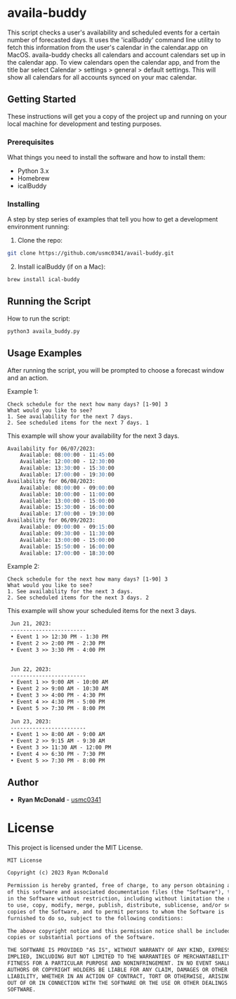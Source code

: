 # availa-buddy

This script checks a user's availability and scheduled events for a certain number of forecasted days. It uses the 'icalBuddy' command line utility to fetch this information from the user's calendar in the calendar.app on MacOS. availa-buddy checks all calendars and account calendars set up in the calendar app. To view calendars open the calendar app, and from the title bar select Calendar > settings > general > default settings. This will show all 
calendars for all accounts synced on your mac calendar.

## Getting Started

These instructions will get you a copy of the project up and running on your local machine for development and testing purposes.

### Prerequisites

What things you need to install the software and how to install them:

* Python 3.x
* Homebrew
* icalBuddy

### Installing

A step by step series of examples that tell you how to get a development environment running:

1. Clone the repo:
```bash
git clone https://github.com/usmc0341/avail-buddy.git
```

2. Install icalBuddy (if on a Mac):
```bash
brew install ical-buddy
```

## Running the Script

How to run the script:

```bash
python3 availa_buddy.py
```

## Usage Examples

After running the script, you will be prompted to choose a forecast window and an action. 

Example 1: 

```text
Check schedule for the next how many days? [1-90] 3
What would you like to see?
1. See availability for the next 7 days. 
2. See scheduled items for the next 7 days. 1
```

This example will show your availability for the next 3 days.
```markdown
Availability for 06/07/2023:
    Available: 08:00:00 - 11:45:00
    Available: 12:00:00 - 12:30:00
    Available: 13:30:00 - 15:30:00
    Available: 17:00:00 - 19:30:00
Availability for 06/08/2023:
    Available: 08:00:00 - 09:00:00
    Available: 10:00:00 - 11:00:00
    Available: 13:00:00 - 15:00:00
    Available: 15:30:00 - 16:00:00
    Available: 17:00:00 - 19:30:00
Availability for 06/09/2023:
    Available: 09:00:00 - 09:15:00
    Available: 09:30:00 - 11:30:00
    Available: 13:00:00 - 15:00:00
    Available: 15:50:00 - 16:00:00
    Available: 17:00:00 - 18:30:00
```

Example 2:

```text
Check schedule for the next how many days? [1-90] 3
What would you like to see?
1. See availability for the next 3 days. 
2. See scheduled items for the next 3 days. 2
```

This example will show your scheduled items for the next 3 days.

```markdown
 Jun 21, 2023:
 ------------------------
 • Event 1 >> 12:30 PM - 1:30 PM
 • Event 2 >> 2:00 PM - 2:30 PM
 • Event 3 >> 3:30 PM - 4:00 PM

 
 Jun 22, 2023:
 ------------------------
 • Event 1 >> 9:00 AM - 10:00 AM
 • Event 2 >> 9:00 AM - 10:30 AM
 • Event 3 >> 4:00 PM - 4:30 PM
 • Event 4 >> 4:30 PM - 5:00 PM
 • Event 5 >> 7:30 PM - 8:00 PM
 
 Jun 23, 2023:
 ------------------------
 • Event 1 >> 8:00 AM - 9:00 AM
 • Event 2 >> 9:15 AM - 9:30 AM
 • Event 3 >> 11:30 AM - 12:00 PM
 • Event 4 >> 6:30 PM - 7:30 PM
 • Event 5 >> 7:30 PM - 8:00 PM
```

## Author

* **Ryan McDonald** - [usmc0341](https://github.com/usmc0341)


# License

This project is licensed under the MIT License.

```markdown
MIT License

Copyright (c) 2023 Ryan McDonald

Permission is hereby granted, free of charge, to any person obtaining a copy
of this software and associated documentation files (the "Software"), to deal
in the Software without restriction, including without limitation the rights
to use, copy, modify, merge, publish, distribute, sublicense, and/or sell
copies of the Software, and to permit persons to whom the Software is
furnished to do so, subject to the following conditions:

The above copyright notice and this permission notice shall be included in all
copies or substantial portions of the Software.

THE SOFTWARE IS PROVIDED "AS IS", WITHOUT WARRANTY OF ANY KIND, EXPRESS OR
IMPLIED, INCLUDING BUT NOT LIMITED TO THE WARRANTIES OF MERCHANTABILITY,
FITNESS FOR A PARTICULAR PURPOSE AND NONINFRINGEMENT. IN NO EVENT SHALL THE
AUTHORS OR COPYRIGHT HOLDERS BE LIABLE FOR ANY CLAIM, DAMAGES OR OTHER
LIABILITY, WHETHER IN AN ACTION OF CONTRACT, TORT OR OTHERWISE, ARISING FROM,
OUT OF OR IN CONNECTION WITH THE SOFTWARE OR THE USE OR OTHER DEALINGS IN THE
SOFTWARE.
```

